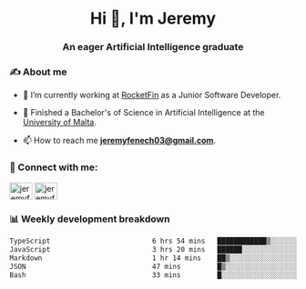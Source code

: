 <h1 align="center">Hi 👋, I'm Jeremy</h1>
<h3 align="center">An eager Artificial Intelligence graduate</h3>

<h3 align="left">✍ About me</h3>

- 🔭 I’m currently working at [RocketFin](https://rocketfin.co) as a Junior Software Developer.

- 🌱 Finished a Bachelor's of Science in Artificial Intelligence at the [University of Malta](https://www.linkedin.com/school/university-of-malta/).

- 📫 How to reach me **jeremyfenech03@gmail.com**.

<h3 align="left">🔗 Connect with me:</h3>
<p align="left">
<a href="https://linkedin.com/in/jeremyfenech" target="blank"><img align="center" src="https://raw.githubusercontent.com/rahuldkjain/github-profile-readme-generator/master/src/images/icons/Social/linked-in-alt.svg" alt="jeremyfenech" height="30" width="40" /></a>
<a href="https://www.leetcode.com/jeremyfen" target="blank"><img align="center" src="https://raw.githubusercontent.com/rahuldkjain/github-profile-readme-generator/master/src/images/icons/Social/leet-code.svg" alt="jeremyfen" height="30" width="40" /></a>
</p>


<h3 align="left">📊 Weekly development breakdown</h3>

<!--START_SECTION:waka-->

```txt
TypeScript                         6 hrs 54 mins   ████████████▒░░░░░░░░░░░░   49.99 %
JavaScript                         3 hrs 20 mins   ██████░░░░░░░░░░░░░░░░░░░   24.19 %
Markdown                           1 hr 14 mins    ██▒░░░░░░░░░░░░░░░░░░░░░░   08.96 %
JSON                               47 mins         █▒░░░░░░░░░░░░░░░░░░░░░░░   05.71 %
Bash                               33 mins         █░░░░░░░░░░░░░░░░░░░░░░░░   04.03 %
```

<!--END_SECTION:waka-->
